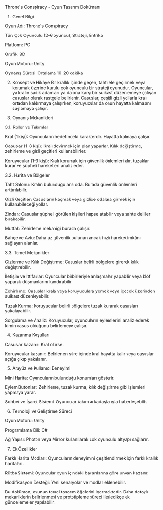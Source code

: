 Throne's Conspiracy - Oyun Tasarım Dokümanı

1. Genel Bilgi

Oyun Adı: Throne's Conspiracy

Tür: Çok Oyunculu (2-6 oyuncu), Strateji, Entrika

Platform: PC

Grafik: 3D

Oyun Motoru: Unity

Oynanış Süresi: Ortalama 10-20 dakika

2. Konsept ve Hikâye
Bir krallık içinde geçen, tahtı ele geçirmek veya korumak üzerine kurulu çok oyunculu bir strateji oyunudur. Oyuncular, ya kralın sadık adamları ya da ona karşı bir suikast düzenlemeye çalışan casuslar olarak rastgele belirlenir. Casuslar, çeşitli gizli yollarla kralı ortadan kaldırmaya çalışırken, koruyucular da onun hayatta kalmasını sağlamaya çalışır.

3. Oynanış Mekanikleri

3.1. Roller ve Takımlar

Kral (1 kişi): Oyuncuların hedefindeki karakterdir. Hayatta kalmaya çalışır.

Casuslar (1-3 kişi): Kralı devirmek için plan yaparlar. Kılık değiştirme, zehirleme ve gizli geçitleri kullanabilirler.

Koruyucular (1-3 kişi): Kralı korumak için güvenlik önlemleri alır, tuzaklar kurar ve şüpheli hareketleri analiz eder.

3.2. Harita ve Bölgeler

Taht Salonu: Kralın bulunduğu ana oda. Burada güvenlik önlemleri arttırılabilir.

Gizli Geçitler: Casusların kaçmak veya gizlice odalara girmek için kullanabileceği yollar.

Zindan: Casuslar şüpheli görülen kişileri hapse atabilir veya sahte deliller bırakabilir.

Mutfak: Zehirleme mekaniği burada çalışır.

Bahçe ve Avlu: Daha az güvenlik bulunan ancak hızlı hareket imkânı sağlayan alanlar.

3.3. Temel Mekanikler

Gizlenme ve Kılık Değiştirme: Casuslar belirli bölgelere girerek kılık değiştirebilir.

İletişim ve İttifaklar: Oyuncular birbirleriyle anlaşmalar yapabilir veya blöf yaparak düşmanlarını kandırabilir.

Zehirleme: Casuslar krala veya koruyuculara yemek veya içecek üzerinden suikast düzenleyebilir.

Tuzak Kurma: Koruyucular belirli bölgelere tuzak kurarak casusları yakalayabilir.

Sorgulama ve Analiz: Koruyucular, oyuncuların eylemlerini analiz ederek kimin casus olduğunu belirlemeye çalışır.

4. Kazanma Koşulları

Casuslar kazanır: Kral ölürse.

Koruyucular kazanır: Belirlenen süre içinde kral hayatta kalır veya casuslar açığa çıkıp yakalanır.

5. Arayüz ve Kullanıcı Deneyimi

Mini Harita: Oyuncuların bulunduğu konumları gösterir.

Eylem Butonları: Zehirleme, tuzak kurma, kılık değiştirme gibi işlemleri yapmaya yarar.

Sohbet ve İşaret Sistemi: Oyuncular takım arkadaşlarıyla haberleşebilir.

6. Teknoloji ve Geliştirme Süreci

Oyun Motoru: Unity

Programlama Dili: C#

Ağ Yapısı: Photon veya Mirror kullanılarak çok oyunculu altyapı sağlanır.

7. Ek Özellikler

Farklı Harita Modları: Oyuncuların deneyimini çeşitlendirmek için farklı krallık haritaları.

Rütbe Sistemi: Oyuncular oyun içindeki başarılarına göre unvan kazanır.

Modifikasyon Desteği: Yeni senaryolar ve modlar eklenebilir.

Bu doküman, oyunun temel tasarım öğelerini içermektedir. Daha detaylı mekaniklerin belirlenmesi ve prototipleme süreci ilerledikçe ek güncellemeler yapılabilir.

